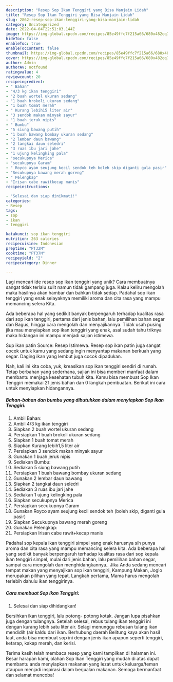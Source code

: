 ```yaml
---
description: "Resep Sop Ikan Tenggiri yang Bisa Manjain Lidah"
title: "Resep Sop Ikan Tenggiri yang Bisa Manjain Lidah"
slug: 2862-resep-sop-ikan-tenggiri-yang-bisa-manjain-lidah
category: Uncategorized
date: 2022-04-04T22:51:03.144Z
image: https://img-global.cpcdn.com/recipes/85e49ffc7f215a66/680x482cq70/sop-ikan-tenggiri-foto-resep-utama.jpg
hideToc: false
enableToc: true
enableTocContent: false
thumbnail: https://img-global.cpcdn.com/recipes/85e49ffc7f215a66/680x482cq70/sop-ikan-tenggiri-foto-resep-utama.jpg
cover: https://img-global.cpcdn.com/recipes/85e49ffc7f215a66/680x482cq70/sop-ikan-tenggiri-foto-resep-utama.jpg
author: Admin
authorAv: notfound
ratingvalue: 4
reviewcount: 20
recipeingredient:
- " Bahan"
- "4/3 kg ikan tenggiri"
- "2 buah wortel ukuran sedang"
- "1 buah brokoli ukuran sedang"
- "1 buah tomat merah"
- " Kurang lebih15 liter air"
- "3 sendok makan minyak sayur"
- "1 buah jeruk nipis"
- " Bumbu"
- "5 siung bawang putih"
- "1 buah bawang bombay ukuran sedang"
- "2 lembar daun bawang"
- "2 tangkai daun seledri"
- "3 ruas ibu jari jahe"
- "1 ujung kelingking pala"
- "secukupnya Merica"
- "secukupnya Garam"
- " Royco ayam seujung kecil sendok teh boleh skip diganti gula pasir"
- "Secukupnya bawang merah goreng"
- " Pelengkap"
- "Irisan cabe rawitkecap manis"
recipeinstructions:

- "Selesai dan siap dinikmati!"
categories:
- Resep
tags:
- sop
- ikan
- tenggiri

katakunci: sop ikan tenggiri 
nutrition: 263 calories
recipecuisine: Indonesian
preptime: "PT32M"
cooktime: "PT37M"
recipeyield: "2"
recipecategory: Dinner

---
```





Lagi mencari ide resep sop ikan tenggiri yang unik? Cara membuatnya sangat tidak terlalu sulit namun tidak gampang juga. Kalau keliru mengolah maka hasilnya akan hambar dan bahkan tidak sedap. Padahal sop ikan tenggiri yang enak selayaknya memiliki aroma dan cita rasa yang mampu memancing selera Kita.





Ada beberapa hal yang sedikit banyak berpengaruh terhadap kualitas rasa dari sop ikan tenggiri, pertama dari jenis bahan, lalu pemilihan bahan segar dan Bagus, hingga cara mengolah dan menyajikannya. Tidak usah pusing jika mau menyiapkan sop ikan tenggiri yang enak,      asal sudah tahu triknya maka hidangan ini mampu menjadi sajian istimewa.














Sup ikan patin Source: Resep Istimewa. Resep sop ikan patin juga sangat cocok untuk kamu yang sedang ingin menyantap makanan berkuah yang segar. Daging ikan yang lembut juga cocok dipadukan.






Nah, kali ini kita coba, yuk, kreasikan sop ikan tenggiri sendiri di rumah. Tetap berbahan yang sederhana, sajian ini bisa memberi manfaat dalam membantu menjaga kesehatan tubuh kita. Kamu bisa membuat Sop Ikan Tenggiri memakai 21 jenis bahan dan 0 langkah pembuatan. Berikut ini cara untuk menyiapkan hidangannya.

<!--inarticleads1-->

##### Bahan-bahan dan bumbu yang dibutuhkan dalam menyiapkan Sop Ikan Tenggiri:

1. Ambil  Bahan:
1. Ambil 4/3 kg ikan tenggiri
1. Siapkan 2 buah wortel ukuran sedang
1. Persiapkan 1 buah brokoli ukuran sedang
1. Siapkan 1 buah tomat merah
1. Siapkan  Kurang lebih1,5 liter air
1. Persiapkan 3 sendok makan minyak sayur
1. Gunakan 1 buah jeruk nipis
1. Sediakan  Bumbu:
1. Sediakan 5 siung bawang putih
1. Persiapkan 1 buah bawang bombay ukuran sedang
1. Gunakan 2 lembar daun bawang
1. Siapkan 2 tangkai daun seledri
1. Sediakan 3 ruas ibu jari jahe
1. Sediakan 1 ujung kelingking pala
1. Siapkan secukupnya Merica
1. Persiapkan secukupnya Garam
1. Gunakan  Royco ayam seujung kecil sendok teh (boleh skip, diganti gula pasir)
1. Siapkan Secukupnya bawang merah goreng
1. Gunakan  Pelengkap:
1. Persiapkan Irisan cabe rawit+kecap manis


Padahal sop kepala ikan tenggiri simpel yang enak harusnya sih punya aroma dan cita rasa yang mampu memancing selera kita. Ada beberapa hal yang sedikit banyak berpengaruh terhadap kualitas rasa dari sop kepala ikan tenggiri simpel, mulai dari jenis bahan, lalu pemilihan bahan segar, sampai cara mengolah dan menghidangkannya.. Jika Anda sedang mencari tempat makan yang menyajikan sop ikan tenggiri, Kampung Makan, Joglo merupakan pilihan yang tepat. Langkah pertama, Mama harus mengolah terlebih dahulu ikan tenggirinya. 

<!--inarticleads2-->

##### Cara membuat Sop Ikan Tenggiri:


1. Selesai dan siap dihidangkan!

Bersihkan ikan tenggiri, lalu potong- potong kotak. Jangan lupa pisahkan juga dengan tulangnya. Setelah selesai, rebus tulang ikan tenggiri ini dengan kurang lebih satu liter air. Selagi menunggu rebusan tulang ikan mendidih (air kaldu dari ikan. Berhubung daerah Belitung kaya akan hasil laut, anda bisa membuat sop ini dengan jenis ikan apapun seperti tenggiri, ketarap, kakap merah, dan kerisi. 

Terima kasih telah membaca resep yang kami tampilkan di halaman ini. Besar harapan kami, olahan Sop Ikan Tenggiri yang mudah di atas dapat membantu anda menyiapkan makanan yang lezat untuk keluarga/teman ataupun menjadi inspirasi dalam berjualan makanan. Semoga bermanfaat dan selamat mencoba!
